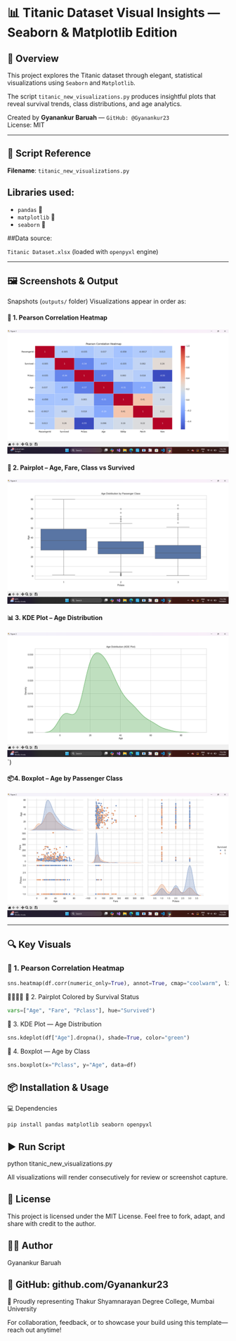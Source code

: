 # 📊 Titanic Dataset Visual Insights — Seaborn & Matplotlib Edition

## 🚀 Overview
This project explores the Titanic dataset through elegant, statistical visualizations using `Seaborn` and `Matplotlib`.  

The script `titanic_new_visualizations.py` produces insightful plots that reveal survival trends, class distributions, and age analytics.

Created by **Gyanankur Baruah** — `GitHub: @Gyanankur23`  
License: MIT

---

## 📎 Script Reference
**Filename**: `titanic_new_visualizations.py`

## Libraries used:
- `pandas` 🐼
- `matplotlib` 📐
- `seaborn` 🌊

##Data source: 

`Titanic Dataset.xlsx` (loaded with `openpyxl` engine)

---

## 🖼️ Screenshots & Output

 Snapshots (`outputs/` folder)
Visualizations appear in order as:

 #### 🧪 1. Pearson Correlation Heatmap
![Pearson Heatmap](outputs/Screenshot%20(351).png)
  
 #### 🌈 2. Pairplot – Age, Fare, Class vs Survived
![Pairplot](outputs/Screenshot%20(352).png)

#### 📊 3. KDE Plot – Age Distribution
![KDE Plot](outputs/Screenshot%20(353).png)`)  

#### 📦4. Boxplot – Age by Passenger Class
![Boxplot](outputs/Screenshot%20(354).png)  

---

## 🔍 Key Visuals

### 🔹 1. Pearson Correlation Heatmap
```python
sns.heatmap(df.corr(numeric_only=True), annot=True, cmap="coolwarm", linewidths=0.5)
```

🔹 2. Pairplot Colored by Survival Status
```python sns.pairplot(df.dropna(subset=["Age", "Fare", "Pclass", "Survived"]),
vars=["Age", "Fare", "Pclass"], hue="Survived")
```

🔹 3. KDE Plot — Age Distribution
```python
sns.kdeplot(df["Age"].dropna(), shade=True, color="green")
```

🔹 4. Boxplot — Age by Class
```python
sns.boxplot(x="Pclass", y="Age", data=df)
```


## 📦 Installation & Usage
💻 Dependencies
```bash
pip install pandas matplotlib seaborn openpyxl
```

## ▶️ Run Script
python titanic_new_visualizations.py


All visualizations will render consecutively for review or screenshot capture.

## 📜 License
This project is licensed under the MIT License.
Feel free to fork, adapt, and share with credit to the author.

## 🙋‍♂️ Author

Gyanankur Baruah

## 🔗 GitHub: github.com/Gyanankur23

📌 Proudly representing Thakur Shyamnarayan Degree College, Mumbai University

For collaboration, feedback, or to showcase your build using this template—reach out anytime!
